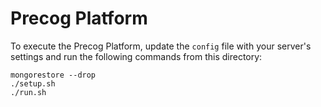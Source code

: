 # Precog Platform

To execute the Precog Platform, update the `config` file with your
server's settings and run the following commands from this directory:

    mongorestore --drop
    ./setup.sh
    ./run.sh
